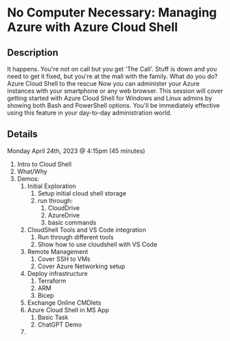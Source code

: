 # No Computer Necessary: Managing Azure with Azure Cloud Shell

## Description

It happens. You're not on call but you get 'The Call'. Stuff is down and you need to get it fixed, but you're at the mall with the family. What do you do? Azure Cloud Shell to the rescue Now you can administer your Azure instances with your smartphone or any web browser. This session will cover getting started with Azure Cloud Shell for Windows and Linux admins by showing both Bash and PowerShell options. You'll be immediately effective using this feature in your day-to-day administration world.

## Details

Monday April 24th, 2023 @ 4:15pm (45 minutes)

1. Intro to Cloud Shell
1. What/Why
1. Demos:
    1. Initial Exploration
        1. Setup initial cloud shell storage
        1. run through:
            1. CloudDrive
            1. AzureDrive
            1. basic commands
    1. CloudShell Tools and VS Code integration
        1. Run through different tools
        1. Show how to use cloudshell with VS Code
    1. Remote Management
        1. Cover SSH to VMs
        1. Cover Azure Networking setup
    1. Deploy infrastructure
        1. Terraform
        1. ARM
        1. Bicep
    1. Exchange Online CMDlets
    1. Azure Cloud Shell in MS App
        1. Basic Task
        2. ChatGPT Demo
    1. 